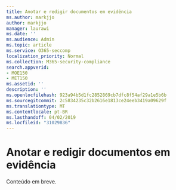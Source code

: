 ```yaml
---
title: Anotar e redigir documentos em evidência
ms.author: markjjo
author: markjjo
manager: laurawi
ms.date: ''
ms.audience: Admin
ms.topic: article
ms.service: O365-seccomp
localization_priority: Normal
ms.collection: M365-security-compliance
search.appverid:
- MOE150
- MET150
ms.assetid: ''
description: ''
ms.openlocfilehash: 923a94b5d1fc2852869cb7dfc8f54af29a1e5b6b
ms.sourcegitcommit: 2c5834235c32b2616e1813ce24eeb3419a09629f
ms.translationtype: MT
ms.contentlocale: pt-BR
ms.lasthandoff: 04/02/2019
ms.locfileid: "31029836"
---
```

# <a name="annotate-and-redact-documents-in-evidence"></a>Anotar e redigir documentos em evidência

Conteúdo em breve.